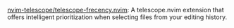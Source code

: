 



[nvim-telescope/telescope-frecency.nvim](https://github.com/nvim-telescope/telescope-frecency.nvim): A telescope.nvim extension that offers intelligent prioritization when selecting files from your editing history.






